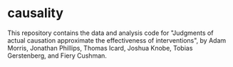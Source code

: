 # causality
This repository contains the data and analysis code for "Judgments of actual causation approximate the effectiveness of interventions", by Adam Morris, Jonathan Phillips, Thomas Icard, Joshua Knobe, Tobias Gerstenberg, and Fiery Cushman.
